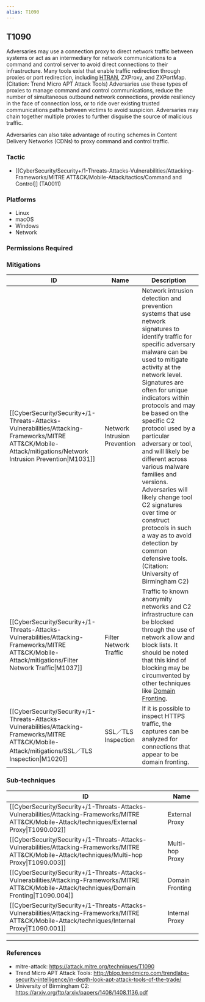 ```yaml
---
alias: T1090
---
```


## T1090

Adversaries may use a connection proxy to direct network traffic between systems or act as an intermediary for network communications to a command and control server to avoid direct connections to their infrastructure. Many tools exist that enable traffic redirection through proxies or port redirection, including [HTRAN](https://attack.mitre.org/software/S0040), ZXProxy, and ZXPortMap. (Citation: Trend Micro APT Attack Tools) Adversaries use these types of proxies to manage command and control communications, reduce the number of simultaneous outbound network connections, provide resiliency in the face of connection loss, or to ride over existing trusted communications paths between victims to avoid suspicion. Adversaries may chain together multiple proxies to further disguise the source of malicious traffic.

Adversaries can also take advantage of routing schemes in Content Delivery Networks (CDNs) to proxy command and control traffic.


### Tactic
- [[CyberSecurity/Security+/1-Threats-Attacks-Vulnerabilities/Attacking-Frameworks/MITRE ATT&CK/Mobile-Attack/tactics/Command and Control]] (TA0011)

### Platforms
- Linux
- macOS
- Windows
- Network

### Permissions Required

### Mitigations

| ID | Name | Description |
| --- | --- | --- |
| [[CyberSecurity/Security+/1-Threats-Attacks-Vulnerabilities/Attacking-Frameworks/MITRE ATT&CK/Mobile-Attack/mitigations/Network Intrusion Prevention\|M1031]] | Network Intrusion Prevention | Network intrusion detection and prevention systems that use network signatures to identify traffic for specific adversary malware can be used to mitigate activity at the network level. Signatures are often for unique indicators within protocols and may be based on the specific C2 protocol used by a particular adversary or tool, and will likely be different across various malware families and versions. Adversaries will likely change tool C2 signatures over time or construct protocols in such a way as to avoid detection by common defensive tools. (Citation: University of Birmingham C2) |
| [[CyberSecurity/Security+/1-Threats-Attacks-Vulnerabilities/Attacking-Frameworks/MITRE ATT&CK/Mobile-Attack/mitigations/Filter Network Traffic\|M1037]] | Filter Network Traffic | Traffic to known anonymity networks and C2 infrastructure can be blocked through the use of network allow and block lists. It should be noted that this kind of blocking may be circumvented by other techniques like [Domain Fronting](https://attack.mitre.org/techniques/T1090/004). |
| [[CyberSecurity/Security+/1-Threats-Attacks-Vulnerabilities/Attacking-Frameworks/MITRE ATT&CK/Mobile-Attack/mitigations/SSL／TLS Inspection\|M1020]] | SSL／TLS Inspection | If it is possible to inspect HTTPS traffic, the captures can be analyzed for connections that appear to be domain fronting. |

### Sub-techniques

| ID | Name |
| --- | --- |
| [[CyberSecurity/Security+/1-Threats-Attacks-Vulnerabilities/Attacking-Frameworks/MITRE ATT&CK/Mobile-Attack/techniques/External Proxy\|T1090.002]] | External Proxy |
| [[CyberSecurity/Security+/1-Threats-Attacks-Vulnerabilities/Attacking-Frameworks/MITRE ATT&CK/Mobile-Attack/techniques/Multi-hop Proxy\|T1090.003]] | Multi-hop Proxy |
| [[CyberSecurity/Security+/1-Threats-Attacks-Vulnerabilities/Attacking-Frameworks/MITRE ATT&CK/Mobile-Attack/techniques/Domain Fronting\|T1090.004]] | Domain Fronting |
| [[CyberSecurity/Security+/1-Threats-Attacks-Vulnerabilities/Attacking-Frameworks/MITRE ATT&CK/Mobile-Attack/techniques/Internal Proxy\|T1090.001]] | Internal Proxy |


---
### References

- mitre-attack: https://attack.mitre.org/techniques/T1090
- Trend Micro APT Attack Tools: http://blog.trendmicro.com/trendlabs-security-intelligence/in-depth-look-apt-attack-tools-of-the-trade/
- University of Birmingham C2: https://arxiv.org/ftp/arxiv/papers/1408/1408.1136.pdf
